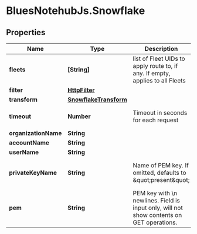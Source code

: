 # BluesNotehubJs.Snowflake

## Properties

Name | Type | Description | Notes
------------ | ------------- | ------------- | -------------
**fleets** | **[String]** | list of Fleet UIDs to apply route to, if any.  If empty, applies to all Fleets | [optional] 
**filter** | [**HttpFilter**](HttpFilter.md) |  | [optional] 
**transform** | [**SnowflakeTransform**](SnowflakeTransform.md) |  | [optional] 
**timeout** | **Number** | Timeout in seconds for each request | [optional] [default to 15]
**organizationName** | **String** |  | [optional] 
**accountName** | **String** |  | [optional] 
**userName** | **String** |  | [optional] 
**privateKeyName** | **String** | Name of PEM key.  If omitted, defaults to \&quot;present\&quot; | [optional] [default to &#39;present&#39;]
**pem** | **String** | PEM key with \\n newlines.  Field is input only, will not show contents on GET operations. | [optional] 


